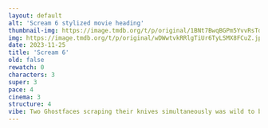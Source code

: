 ```yaml
---
layout: default
alt: 'Scream 6 stylized movie heading'
thumbnail-img: https://image.tmdb.org/t/p/original/1BNt7BwqBGPm5YvvRsTdZHoOC5D.png
img: https://image.tmdb.org/t/p/original/wDWwtvkRRlgTiUr6TyLSMX8FCuZ.jpg
date: 2023-11-25
title: 'Scream 6'
old: false
rewatch: 0
characters: 3
super: 3
pace: 4
cinema: 3
structure: 4
vibe: Two Ghostfaces scraping their knives simultaneously was wild to behold
---
```


